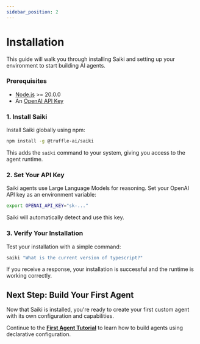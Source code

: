 ```yaml
---
sidebar_position: 2
---
```


# Installation

This guide will walk you through installing Saiki and setting up your environment to start building AI agents.

### Prerequisites
- [Node.js](https://nodejs.org/en/download) >= 20.0.0
- An [OpenAI API Key](https://platform.openai.com/api-keys)

### 1. Install Saiki
Install Saiki globally using npm:

```bash
npm install -g @truffle-ai/saiki
```
This adds the `saiki` command to your system, giving you access to the agent runtime.

### 2. Set Your API Key
Saiki agents use Large Language Models for reasoning. Set your OpenAI API key as an environment variable:

```bash
export OPENAI_API_KEY="sk-..."
```
Saiki will automatically detect and use this key.

### 3. Verify Your Installation
Test your installation with a simple command:

```bash
saiki "What is the current version of typescript?"
```

If you receive a response, your installation is successful and the runtime is working correctly.

## Next Step: Build Your First Agent
Now that Saiki is installed, you're ready to create your first custom agent with its own configuration and capabilities.

Continue to the **[First Agent Tutorial](./first-agent-tutorial.md)** to learn how to build agents using declarative configuration. 